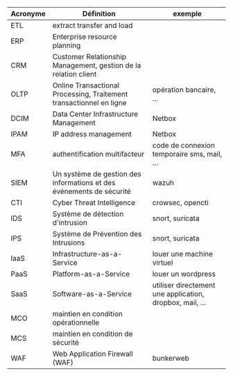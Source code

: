 Acronyme | Définition | exemple
--- | --- | ---
ETL | extract transfer and load |
ERP | Enterprise resource planning |
CRM | Customer Relationship Management, gestion de la relation client |
OLTP | Online Transactional Processing, Traitement transactionnel en ligne | opération bancaire, ...
DCIM | Data Center Infrastructure Management | Netbox
IPAM | IP address management | Netbox
MFA | authentification multifacteur | code de connexion temporaire sms, mail, ...
SIEM | Un système de gestion des informations et des événements de sécurité | wazuh
CTI | Cyber Threat Intelligence | crowsec, opencti
IDS | Système de détection d'intrusion | snort, suricata
IPS | Système de Prévention des Intrusions | snort, suricata
IaaS | Infrastructure-as-a-Service | louer une machine virtuel
PaaS | Platform-as-a-Service | louer un wordpress
SaaS | Software-as-a-Service | utiliser directement une application, dropbox, mail, ...
MCO | maintien en condition opérationnelle
MCS | maintien en condition de sécurité
WAF | Web Application Firewall (WAF) | bunkerweb
